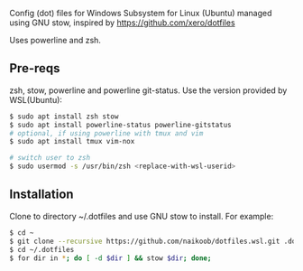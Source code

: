 Config (dot) files for Windows Subsystem for Linux (Ubuntu) managed using GNU stow, inspired by https://github.com/xero/dotfiles

Uses powerline and zsh.

## Pre-reqs
zsh, stow, powerline and powerline git-status. Use the version provided by WSL(Ubuntu):

```bash
$ sudo apt install zsh stow
$ sudo apt install powerline-status powerline-gitstatus
# optional, if using powerline with tmux and vim
$ sudo apt install tmux vim-nox

# switch user to zsh
$ sudo usermod -s /usr/bin/zsh <replace-with-wsl-userid> 
```

## Installation
Clone to directory ~/.dotfiles and use GNU stow to install.
For example:

```bash
$ cd ~
$ git clone --recursive https://github.com/naikoob/dotfiles.wsl.git .dotfiles
$ cd ~/.dotfiles
$ for dir in *; do [ -d $dir ] && stow $dir; done;
```
